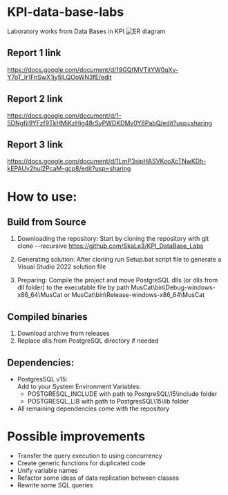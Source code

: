 # KPI-data-base-labs
Laboratory works from Data Bases in KPI
![ER diagram](https://github.com/SkaLe3/KPI_DataBase_Labs/blob/28a54466825e473627a322b78ef2084d8fe1a28c/ER2.png)
## Report 1 link
https://docs.google.com/document/d/19GQfMVTitYW0qXv-Y7oT_Ir1FnSwX1jy5lLQOoWN3fE/edit
## Report 2 link
https://docs.google.com/document/d/1-5DNgfjI9YFzf9TkHMiKzHig48rSyPWDKDMv0Y8PabQ/edit?usp=sharing
## Report 3 link
https://docs.google.com/document/d/1LmP3sipHASVKooXcTNwKDh-kEPAUv2hul2PcaM-gcp8/edit?usp=sharing

# How to use:
## Build from Source
1. Downloading the repository:
Start by cloning the repository with git clone --recursive https://github.com/SkaLe3/KPI_DataBase_Labs

2. Generating solution:
After cloning run Setup.bat script file to generate a Visual Studio 2022 solution file

3. Preparing:
Compile the project and move PostgreSQL dlls (or dlls from dll folder) to the executable file by path MusCat\bin\Debug-windows-x86_64\MusCat or MusCat\bin\Release-windows-x86_64\MusCat
## Compiled binaries
1. Download archive from releases
2. Replace dlls from PostgreSQL directory if needed
    
## Dependencies:
* PostgresSQL v15: <br>
     Add to your System Environment Variables:
    * POSTGRESQL_INCLUDE with path to PostgreSQL\15\include folder
    * POSTGRESQL_LIB with path to PostgresSQL\15\lib folder
* All remaining dependencies come with the repository

# Possible improvements
* Transfer the query execution to using concurrency
* Create generic functions for duplicated code
* Unify variable names
* Refactor some ideas of data replication between classes
* Rewrite some SQL queries
